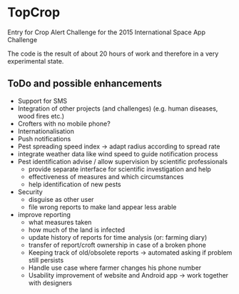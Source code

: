 # TopCrop
Entry for Crop Alert Challenge for the 2015 International Space App Challenge

The code is the result of about 20 hours of work and therefore in a very experimental state. 

## ToDo and possible enhancements

- Support for SMS
- Integration of other projects (and challenges) (e.g. human diseases, wood fires etc.)
- Crofters with no mobile phone?
- Internationalisation
- Push notifications
- Pest spreading speed index -> adapt radius according to spread rate
- integrate weather data like wind speed to guide notification process
- Pest identification advise / allow supervision by scientific professionals
  * provide separate interface for scientific investigation and help
  * effectiveness of measures and which circumstances
  * help identification of new pests
- Security
  - disguise as other user
  - file wrong reports to make land appear less arable
- improve reporting
  - what measures taken
  - how much of the land is infected
  - update history of reports for time analysis (or: farming diary)
  - transfer of report/croft ownership in case of a broken phone
  - Keeping track of old/obsolete reports -> automated asking if problem still persists
  - Handle use case where farmer changes his phone number
  - Usability improvement of website and Android app -> work together with designers
